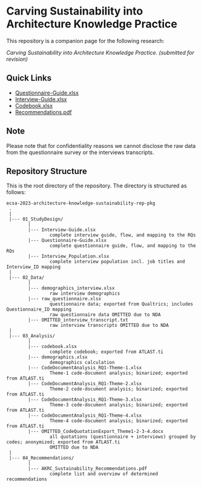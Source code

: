 # Carving Sustainability into Architecture Knowledge Practice
This repository is a companion page for the following research:

_Carving Sustainability into Architecture Knowledge Practice. (submitted for revision)_

Quick Links
---------------

* [Questionnaire-Guide.xlsx](01_StudyDesign/Questionnaire-Guide.xlsx)
* [Interview-Guide.xlsx](01_StudyDesign/Interview-Guide.xlsx)
* [Codebook.xlsx](03_Analysis/codebook.xlsx)
* [Recommendations.pdf](04_Recommendations/AKRC_Sustainability_Recommendations.pdf)

Note
---------------
Please note that for confidentiality reasons we cannot disclose the raw data from the questionnaire survey or the interviews transcripts.

Repository Structure
---------------
This is the root directory of the repository. The directory is structured as follows:

    ecsa-2023-architecture-knowledge-sustainability-rep-pkg
     .
     |
     |--- 01_StudyDesign/
            |
            |--- Interview-Guide.xlsx
                    complete interview guide, flow, and mapping to the RQs
            |--- Questionnaire-Guide.xlsx
                    complete questionnaire guide, flow, and mapping to the RQs
            |--- Interview_Population.xlsx
                    complete interview population incl. job titles and Interview_ID mapping
     |
     |--- 02_Data/
            |
            |--- demographics_interview.xlsx
                    raw interview demographics
            |--- raw_questionnaire.xlsx
                    questionnaire data; exported from Qualtrics; includes Questionnaire_ID mapping
                    raw questionnaire data OMITTED due to NDA
            |--- OMITTED_interview_transcript.txt
                    raw interview transcripts OMITTED due to NDA
     |
     |--- 03_Analysis/
            |
            |--- codebook.xlsx
                    complete codebook; exported from ATLAST.ti
            |--- demographics.xlsx
                    demographics calculation
            |--- CodeDocumentAnalysis_RQ1-Theme-1.xlsx
                    Theme-1 code-document analysis; binarized; exported from ATLAST.ti
            |--- CodeDocumentAnalysis_RQ1-Theme-2.xlsx
                    Theme-2 code-document analysis; binarized; exported from ATLAST.ti
            |--- CodeDocumentAnalysis_RQ1-Theme-3.xlsx
                    Theme-3 code-document analysis; binarized; exported from ATLAST.ti
            |--- CodeDocumentAnalysis_RQ1-Theme-4.xlsx
                    Theme-4 code-document analysis; binarized; exported from ATLAST.ti
            |--- OMITTED_CodeQuotationExport_Theme1-2-3-4.docx
                    all quotations (questionnaire + interviews) grouped by codes; anonymized; exported from ATLAST.ti
                    OMITTED due to NDA
     |
     |--- 04_Recommendations/
            |
            |--- AKRC_Sustainability_Recommendations.pdf
                    complete list and overview of determined recommendations